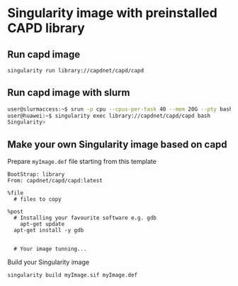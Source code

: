 # Singularity image with preinstalled CAPD library


## Run capd image

```bash
singularity run library://capdnet/capd/capd
```

## Run capd image with slurm

```bash
user@slurmaccess:~$ srun -p cpu --cpus-per-task 40 --mem 20G --pty bash
user@huawei:~$ singularity exec library://capdnet/capd/capd bash
Singularity> 
```


## Make your own Singularity image based on capd

Prepare `myImage.def` file starting from this template

```singularity
BootStrap: library
From: capdnet/capd/capd:latest

%file
  # files to copy 

%post 
  # Installing your favourite software e.g. gdb
	apt-get update
  apt-get install -y gdb
	
  
  # Your image tunning...  

```

Build your Singularity image

```bash
singularity build myImage.sif myImage.def
```

